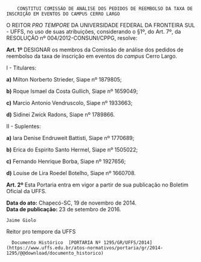         CONSTITUI COMISSÃO DE ANÁLISE DOS PEDIDOS DE REEMBOLSO DA TAXA DE INSCRIÇÃO EM EVENTOS DO CAMPUS CERRO LARGO  

O REITOR *PRO TEMPORE* DA UNIVERSIDADE FEDERAL DA FRONTEIRA SUL - UFFS, no uso de suas atribuições, considerando o §1º, do Art. 7º, da RESOLUÇÃO nº 004/2012-CONSUNI/CPPG, resolve:

 **Art. 1º** DESIGNAR os membros da Comissão de análise dos pedidos de reembolso da taxa de inscrição em eventos do *campus* Cerro Largo.

 I - Titulares:

 **a)** Milton Norberto Strieder, Siape nº 1879805;

 **b)** Roque Ismael da Costa Gullich, Siape nº 1659049;

 **c)** Marcio Antonio Vendruscolo, Siape nº 1933663;

 **d)** Sidinei Zwick Radons, Siape nº 1789866.

 II - Suplentes:

 **a)** Iara Denise Endruweit Battisti, Siape nº 1770689;

 **b)** Erica do Espirito Santo Hermel, Siape nº 1505022;

 **c)** Fernando Henrique Borba, Siape nº 1927656;

 **d)** Louise de Lira Roedel Botelho, Siape nº 1660708.

 **Art. 2º** Esta Portaria entra em vigor a partir de sua publicação no Boletim Oficial da UFFS.

  

   **Data do ato:** Chapecó-SC, 19 de novembro de 2014.   
 **Data de publicação:**  23 de setembro de 2016. 

    Jaime Giolo   
 Reitor pro tempore da UFFS 

      Documento Histórico  [PORTARIA Nº 1295/GR/UFFS/2014](https://www.uffs.edu.br/atos-normativos/portaria/gr/2014-1295/@@download/documento_historico)     
      